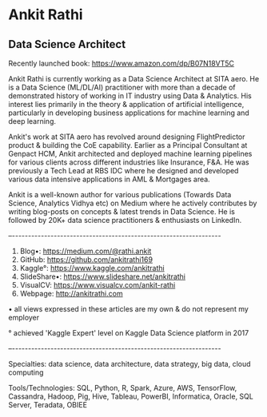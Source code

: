 # Ankit Rathi
## Data Science Architect

Recently launched book: https://www.amazon.com/dp/B07N18VT5C

Ankit Rathi is currently working as a Data Science Architect at SITA aero. He is a Data Science (ML/DL/AI) practitioner with more than a decade of demonstrated history of working in IT industry using Data & Analytics. His interest lies primarily in the theory & application of artificial intelligence, particularly in developing business applications for machine learning and deep learning. 

Ankit's work at SITA aero has revolved around designing FlightPredictor product & building the CoE capability. Earlier as a Principal Consultant at Genpact HCM, Ankit architected and deployed machine learning pipelines for various clients across different industries like Insurance, F&A. He was previously a Tech Lead at RBS IDC where he designed and developed various data intensive applications in AML & Mortgages area. 

Ankit is a well-known author for various publications (Towards Data Science, Analytics Vidhya etc) on Medium where he actively contributes by writing blog-posts on concepts & latest trends in Data Science. He is followed by 20K+ data science practitioners & enthusiasts on LinkedIn.

–-----------------------------------------------------------------
1. Blog•: https://medium.com/@rathi.ankit
2. GitHub: https://github.com/ankitrathi169
3. Kaggle°: https://www.kaggle.com/ankitrathi
4. SlideShare•: https://www.slideshare.net/ankitrathi
5. VisualCV: https://www.visualcv.com/ankit-rathi
6. Webpage: http://ankitrathi.com

• all views expressed in these articles are my own & do not represent my employer

° achieved 'Kaggle Expert' level on Kaggle Data Science platform in 2017

–-----------------------------------------------------------------

Specialties: data science, data architecture, data strategy, big data, cloud computing

Tools/Technologies: SQL, Python, R, Spark, Azure, AWS, TensorFlow, Cassandra, Hadoop, Pig, Hive, Tableau, PowerBI, Informatica, Oracle, SQL Server, Teradata, OBIEE
